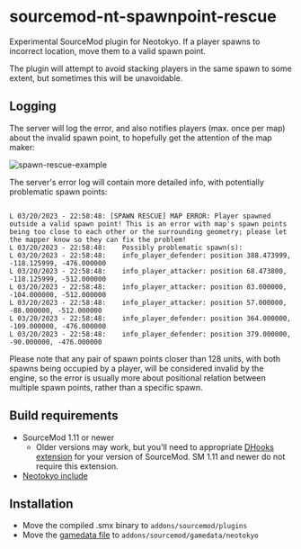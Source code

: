 # sourcemod-nt-spawnpoint-rescue
Experimental SourceMod plugin for Neotokyo. If a player spawns to incorrect location, move them to a valid spawn point.

The plugin will attempt to avoid stacking players in the same spawn to some extent, but sometimes this will be unavoidable.

## Logging

The server will log the error, and also notifies players (max. once per map) about the invalid spawn point, to hopefully get the attention of the map maker:

![spawn-rescue-example](https://user-images.githubusercontent.com/6595066/226464794-09104505-33ed-4cd5-ad6c-0f9fe59bea17.png)

The server's error log will contain more detailed info, with potentially problematic spawn points:
```

L 03/20/2023 - 22:58:48: [SPAWN RESCUE] MAP ERROR: Player spawned outside a valid spawn point! This is an error with map's spawn points being too close to each other or the surrounding geometry; please let the mapper know so they can fix the problem!
L 03/20/2023 - 22:58:48: 	Possibly problematic spawn(s):
L 03/20/2023 - 22:58:48: 	info_player_defender: position 388.473999, -118.125999, -476.000000
L 03/20/2023 - 22:58:48: 	info_player_attacker: position 68.473800, -118.125999, -512.000000
L 03/20/2023 - 22:58:48: 	info_player_attacker: position 83.000000, -104.000000, -512.000000
L 03/20/2023 - 22:58:48: 	info_player_attacker: position 57.000000, -88.000000, -512.000000
L 03/20/2023 - 22:58:48: 	info_player_defender: position 364.000000, -109.000000, -476.000000
L 03/20/2023 - 22:58:48: 	info_player_defender: position 379.000000, -90.000000, -476.000000
```

Please note that any pair of spawn points closer than 128 units, with both spawns being occupied by a player, will be considered invalid by the engine,
so the error is usually more about positional relation between multiple spawn points, rather than a specific spawn.

## Build requirements
* SourceMod 1.11 or newer
  * Older versions may work, but you'll need to appropriate [DHooks extension](https://forums.alliedmods.net/showpost.php?p=2588686) for your version of SourceMod. SM 1.11 and newer do not require this extension.
* [Neotokyo include](https://github.com/softashell/sourcemod-nt-include)

## Installation
* Move the compiled .smx binary to `addons/sourcemod/plugins`
* Move the [gamedata file](addons/sourcemod/gamedata/neotokyo/spawnpoint_rescue.txt) to `addons/sourcemod/gamedata/neotokyo`
